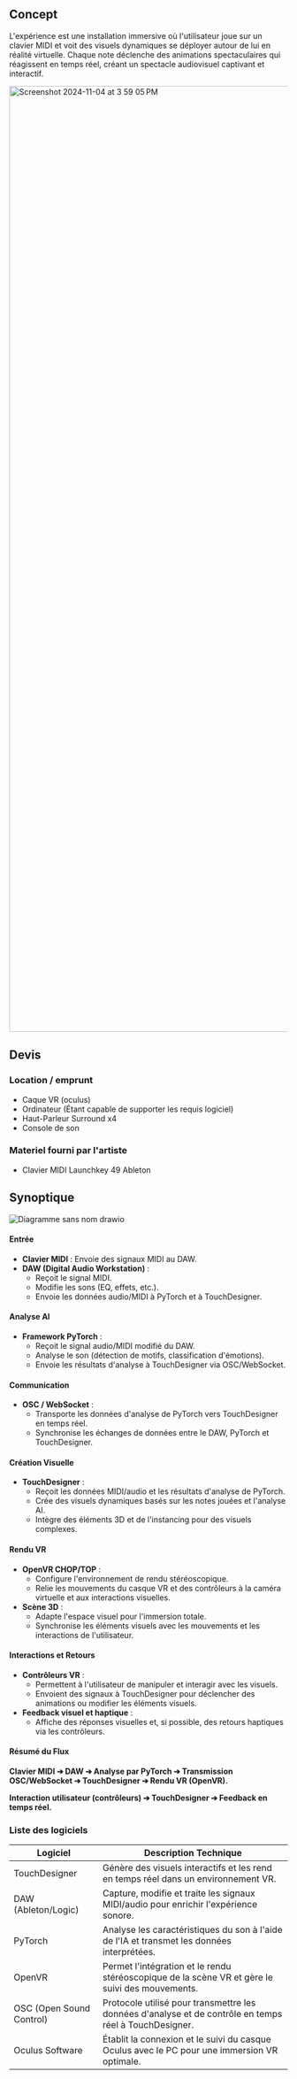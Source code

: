 ## Concept 
L'expérience est une installation immersive où l'utilisateur joue sur un clavier MIDI et voit des visuels dynamiques se déployer autour de lui en réalité virtuelle. Chaque note déclenche des animations spectaculaires qui réagissent en temps réel, créant un spectacle audiovisuel captivant et interactif.

<img width="1710" alt="Screenshot 2024-11-04 at 3 59 05 PM" src="https://github.com/user-attachments/assets/0d1631bd-a0b8-48c1-8a90-9e10aeeb605e">

## Devis

### Location / emprunt 
- Caque VR (oculus)
- Ordinateur (Étant capable de supporter les requis logiciel)
- Haut-Parleur Surround x4
- Console de son

### Materiel fourni par l'artiste 
- Clavier MIDI Launchkey 49 Ableton


## Synoptique
![Diagramme sans nom drawio](https://github.com/user-attachments/assets/fb71d4a4-6987-40da-b670-2d7193b85f28)

#### Entrée

- **Clavier MIDI** : Envoie des signaux MIDI au DAW.
- **DAW (Digital Audio Workstation)** :
  - Reçoit le signal MIDI.
  - Modifie les sons (EQ, effets, etc.).
  - Envoie les données audio/MIDI à PyTorch et à TouchDesigner.

#### Analyse AI

- **Framework PyTorch** :
  - Reçoit le signal audio/MIDI modifié du DAW.
  - Analyse le son (détection de motifs, classification d'émotions).
  - Envoie les résultats d'analyse à TouchDesigner via OSC/WebSocket.

#### Communication

- **OSC / WebSocket** :
  - Transporte les données d'analyse de PyTorch vers TouchDesigner en temps réel.
  - Synchronise les échanges de données entre le DAW, PyTorch et TouchDesigner.

#### Création Visuelle

- **TouchDesigner** :
  - Reçoit les données MIDI/audio et les résultats d'analyse de PyTorch.
  - Crée des visuels dynamiques basés sur les notes jouées et l'analyse AI.
  - Intègre des éléments 3D et de l'instancing pour des visuels complexes.

#### Rendu VR

- **OpenVR CHOP/TOP** :
  - Configure l'environnement de rendu stéréoscopique.
  - Relie les mouvements du casque VR et des contrôleurs à la caméra virtuelle et aux interactions visuelles.
- **Scène 3D** :
  - Adapte l'espace visuel pour l'immersion totale.
  - Synchronise les éléments visuels avec les mouvements et les interactions de l'utilisateur.

#### Interactions et Retours

- **Contrôleurs VR** :
  - Permettent à l'utilisateur de manipuler et interagir avec les visuels.
  - Envoient des signaux à TouchDesigner pour déclencher des animations ou modifier les éléments visuels.
- **Feedback visuel et haptique** :
  - Affiche des réponses visuelles et, si possible, des retours haptiques via les contrôleurs.

#### Résumé du Flux

**Clavier MIDI ➔ DAW ➔ Analyse par PyTorch ➔ Transmission OSC/WebSocket ➔ TouchDesigner ➔ Rendu VR (OpenVR).**

**Interaction utilisateur (contrôleurs) ➔ TouchDesigner ➔ Feedback en temps réel.**

### Liste des logiciels
| Logiciel             | Description Technique                                                                                  |
|----------------------|--------------------------------------------------------------------------------------------------------|
| TouchDesigner        | Génère des visuels interactifs et les rend en temps réel dans un environnement VR.                     |
| DAW (Ableton/Logic)  | Capture, modifie et traite les signaux MIDI/audio pour enrichir l'expérience sonore.                   |
| PyTorch              | Analyse les caractéristiques du son à l'aide de l'IA et transmet les données interprétées.            |
| OpenVR               | Permet l'intégration et le rendu stéréoscopique de la scène VR et gère le suivi des mouvements.        |
| OSC (Open Sound Control) | Protocole utilisé pour transmettre les données d'analyse et de contrôle en temps réel à TouchDesigner. |
| Oculus Software      | Établit la connexion et le suivi du casque Oculus avec le PC pour une immersion VR optimale.           |







